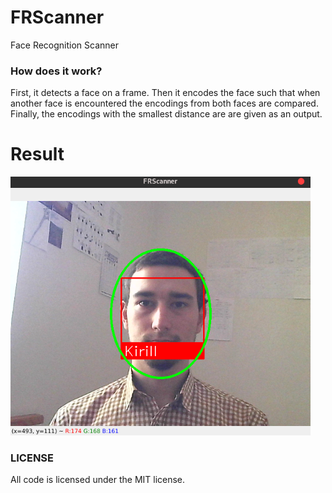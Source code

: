 # FRScanner
Face Recognition Scanner

### How does it work?
First, it detects a face on a frame. Then it encodes the face such that when another face is encountered the encodings from both faces are compared. Finally, the encodings with the smallest distance are are given as an output.

# Result
<img src="imgs/result.png" width="480" height="414"/>

### LICENSE
All code is licensed under the MIT license.
